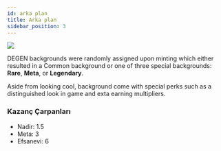 ```yaml
---
id: arka plan
title: Arka plan
sidebar_position: 3
---
```


![](/img/rngBackgrounds.gif)

DEGEN backgrounds were randomly assigned upon minting which either resulted in a Common background or one of three special backgrounds: **Rare**, **Meta**, or **Legendary**.

Aside from looking cool, background come with special perks such as a distinguished look in game and exta earning multipliers.

### Kazanç Çarpanları

- Nadir: 1.5
- Meta: 3
- Efsanevi: 6
